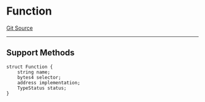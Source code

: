 # Function
[Git Source](https://github.com/metacontract/mc/blob/d41f04df9ea19494be75c66f344b8104caf03cd2/resources/devkit/api-reference/Flattened.sol)

---------------------
Support Methods
-----------------------


```solidity
struct Function {
    string name;
    bytes4 selector;
    address implementation;
    TypeStatus status;
}
```

